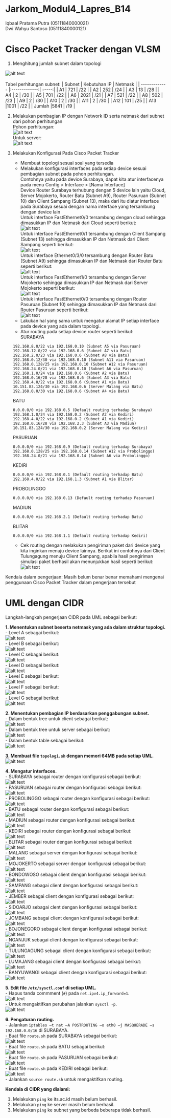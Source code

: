 # Jarkom_Modul4_Lapres_B14
Iqbaal Pratama Putra (05111840000021)<br>
Dwi Wahyu Santoso (05111840000121)
# Cisco Packet Tracker dengan VLSM

1. Menghitung jumlah subnet dalam topologi

![alt text](/img/vlsm.png)<br><br>
Tabel perhitungan subnet:
| Subnet        | Kebutuhan IP           | Netmask  |
| ------------- |:-------------:| -----:|
| A1            | 721           | /22   |
| A2            | 252           | /24   |
| A3            | 13            | /28   |
| A4            | 2             | /30   |
| A5            | 701           | /22   |
| A6            | 2021          | /21   |
| A7            | 521           | /22   |
| A8            | 502           | /23   |
| A9            | 2             | /30   |
| A10           | 2             | /30   |
| A11           | 2             | /30   |
| A12           | 101           | /25   |
| A13           |1001           | /22   |
| Jumlah        |5841           | /19   |

2. Melakukan pembagian IP dengan Network ID serta netmask dari subnet dari pohon perhitungan
<br>Pohon perhitungan:<br>
![alt text](/img/hitung-vlsm.png)<br>
Untuk server:<br>
![alt text](/img/dmz.png)<br>

3. Melakukan Konfigurasi Pada Cisco Packet Tracker
    - Membuat topologi sesuai soal yang tersedia
    - Melakukan konfigurasi interfaces pada setiap device sesuai pembagian subnet pada pohon perhitungan.<br>
    Contohnya yaitu pada device Surabaya, dapat kita atur interfacenya pada menu Config > Interface > [Nama Interface]<br>
    Device Router Surabaya terhubung dengan 5 device lain yaitu Cloud, Server Mojokerto, Router Batu (Subnet A9), Router Pasuruan (Subnet 10) dan Client Sampang (Subnet 13), maka dari itu diatur interface pada Surabaya sesuai dengan nama interface yang tersambung dengan device lain<br>
    Untuk interface FastEthernet0/0 tersambung dengan cloud sehingga dimasukkan IP dan Netmask dari Cloud seperti berikut:<br>
    ![alt text](/img/Screenshot_461.png)<br>
    Untuk interface FastEthernet0/1 tersambung dengan Client Sampang (Subnet 13) sehingga dimasukkan IP dan Netmask dari Client Sampang seperti berikut:<br>
    ![alt text](/img/Screenshot_460.png)<br>
    Untuk interface Ethernet0/3/0 tersambung dengan Router Batu (Subnet A9) sehingga dimasukkan IP dan Netmask dari Router Batu seperti berikut:<br>
    ![alt text](/img/Screenshot_462.png)<br>
    Untuk interface FastEthernet1/0 tersambung dengan Server Mojokerto sehingga dimasukkan IP dan Netmask dari Server Mojokerto seperti berikut:<br>
    ![alt text](/img/Screenshot_463.png)<br>
    Untuk interface FastEthernet0/0 tersambung dengan Router Pasuruan (Subnet 10) sehingga dimasukkan IP dan Netmask dari Router Pasuruan seperti berikut:<br>
    ![alt text](/img/Screenshot_464.png)<br>
    - Lakukan hal yang sama untuk mengatur alamat IP setiap interface pada device yang ada dalam topologi.
    - Atur routing pada setiap device router seperti berikut:<br>
    SURABAYA
    ```
    192.168.8.0/22 via 192.168.0.10 (Subnet A5 via Pasuruan)
    192.168.12.0/22 via 192.168.0.6 (Subnet A7 via Batu)
    192.168.2.0/23 via 192.168.0.6 (Subnet A8 via Batu)
    192.168.0.12/30 via 192.168.0.10 (Subnet A11 via Pasuruan)
    192.168.0.128/25 via 192.168.0.10 (Subnet A12 via Pasuruan)
    192.168.24.0/21 via 192.168.0.10 (Subnet A6 via Pasuruan)
    192.168.1.0/24 via 192.168.0.6 (Subnet A2 via Batu)
    192.168.0.16/28 via 192.168.0.6 (Subnet A3 via Batu)
    192.168.4.0/22 via 192.168.0.6 (Subnet A1 via Batu)
    10.151.83.124/30 via 192.168.0.6 (Server Malang via Batu)
    192.168.0.0/30 via 192.168.0.6 (Subnet A4 via Batu)
    ```
    BATU
    ```
    0.0.0.0/0 via 192.168.0.5 (Default routing terhadap Surabaya)
    192.168.1.0/24 via 192.168.0.2 (Subnet A2 via Kediri)
    192.168.4.0/22 via 192.168.0.2 (Subnet A1 via Kediri)
    192.168.0.16/28 via 192.168.2.3 (Subnet A3 via Madiun)
    10.151.83.124/30 via 192.168.0.2 (Server Malang via Kediri)
    ```
    PASURUAN
    ```
    0.0.0.0/0 via 192.168.0.9 (Default routing terhadap Surabaya)
    192.168.0.128/25 via 192.168.0.14 (Subnet A12 via Probolinggo)
    192.168.24.0/21 via 192.168.0.14 (Subnet A6 via Probolinggo)
    ```
    KEDIRI
    ```
    0.0.0.0/0 via 192.168.0.1 (Default routing terhadap Batu)
    192.168.4.0/22 via 192.168.1.3 (Subnet A1 via Blitar)
    ```
    PROBOLINGGO
    ```
    0.0.0.0/0 via 192.168.0.13 (Default routing terhadap Pasuruan)
    ```
    MADIUN
    ```
    0.0.0.0/0 via 192.168.2.1 (Default routing terhadap Batu)
    ```
    BLITAR
    ```
    0.0.0.0/0 via 192.168.1.1 (Default routing terhadap Kediri)
    ```
    - Cek routing dengan melakukan pengiriman paket dari device yang kita inginkan menuju device lainnya. Berikut ini contohnya dari Client Tulungagung menuju Client Sampang, apabila hasil pengiriman simulasi paket berhasil akan menunjukkan hasil seperti berikut:<br>
    ![alt text](/img/Screenshot_465.png)<br>


Kendala dalam pengerjaan:
Masih belum benar benar memahami mengenai penggunaan Cisco Packet Tracker dalam pengerjaan tersebut

# UML dengan CIDR
Langkah-langkah pengerjaan CIDR pada UML sebagai berikut: <br>

**1. Menentukan subnet beserta netmask yang ada dalam struktur topologi.** <br>
     - Level A sebagai berikut: <br>
     ![alt text](/img/cidr1.1.png) <br>
     - Level B sebagai berikut: <br>
     ![alt text](/img/cidr1.2.png) <br>
     - Level C sebagai berikut: <br>
     ![alt text](/img/cidr1.3.png) <br>
     - Level D sebagai berikut: <br>
     ![alt text](/img/cidr1.4.png) <br>
     - Level E sebagai berikut: <br>
     ![alt text](/img/cidr1.5.png) <br>
     - Level F sebagai berikut: <br>
     ![alt text](/img/cidr1.6.png) <br>
     - Level G sebagai berikut: <br>
     ![alt text](/img/cidr1.7.png) <br>

**2. Menentukan pembagian IP berdasarkan penggabungan subnet.** <br>
     - Dalam bentuk tree untuk client sebagai berikut: <br>
     ![alt text](/img/cidr2.1.png) <br>
     - Dalam bentuk tree untuk server sebagai berikut: <br>
     ![alt text](/img/cidr2.2.png) <br>
     - Dalam bentuk table sebagai berikut: <br>
     ![alt text](/img/cidr2.3.png) <br>

**3. Membuat file `topologi.sh` dengan memori 64MB pada setiap UML.** <br>
     ![alt text](/img/cidr3.1.png) <br>

**4. Mengatur interfaces.** <br>
     - SURABAYA sebagai router dengan konfigurasi sebagai berikut: <br>
     ![alt text](/img/cidr4.1.png) <br>
     - PASURUAN sebagai router dengan konfigurasi sebagai berikut: <br>
     ![alt text](/img/cidr4.2.png) <br>
     - PROBOLINGGO sebagai router dengan konfigurasi sebagai berikut: <br>
     ![alt text](/img/cidr4.3.png) <br>
     - BATU sebagai router dengan konfigurasi sebagai berikut: <br>
     ![alt text](/img/cidr4.4.png) <br>
     - MADIUN sebagai router dengan konfigurasi sebagai berikut: <br>
     ![alt text](/img/cidr4.5.png) <br>
     - KEDIRI sebagai router dengan konfigurasi sebagai berikut: <br>
     ![alt text](/img/cidr4.6.png) <br>
     - BLITAR sebagai router dengan konfigurasi sebagai berikut: <br>
     ![alt text](/img/cidr4.7.png) <br>
     - MALANG sebagai server dengan konfigurasi sebagai berikut: <br>
     ![alt text](/img/cidr4.8.png) <br>
     - MOJOKERTO sebagai server dengan konfigurasi sebagai berikut: <br>
     ![alt text](/img/cidr4.9.png) <br>
     - BONDOWOSO sebagai client dengan konfigurasi sebagai berikut: <br>
     ![alt text](/img/cidr4.10.png) <br>
     - SAMPANG sebagai client dengan konfigurasi sebagai berikut: <br>
     ![alt text](/img/cidr4.11.png) <br>
     - JEMBER sebagai client dengan konfigurasi sebagai berikut: <br>
     ![alt text](/img/cidr4.12.png) <br>
     - SIDOARJO sebagai clent dengan konfigurasi sebagai berikut: <br>
     ![alt text](/img/cidr4.13.png) <br>
     - JOMBANG sebagai client dengan konfigurasi sebagai berikut: <br>
     ![alt text](/img/cidr4.14.png) <br>
     - BOJONEGORO sebagai client dengan konfigurasi sebagai berikut: <br>
     ![alt text](/img/cidr4.15.png) <br>
     - NGANJUK sebagai client dengan konfigurasi sebagai berikut: <br>
     ![alt text](/img/cidr4.16.png) <br>
     - TULUNGAGUNG sebagai client dengan konfigurasi sebagai berikut: <br>
     ![alt text](/img/cidr4.17.png) <br>
     - LUMAJANG sebagai client dengan konfigurasi sebagai berikut: <br>
     ![alt text](/img/cidr4.18.png) <br>
     - BANYUWANGI sebagai client dengan konfigurasi sebagai berikut: <br>
     ![alt text](/img/cidr4.19.png) <br>

**5. Edit file `/etc/sysctl.conf` di setiap UML.** <br>
     - Hapus tanda commment (`#`) pada `net.ipv4.ip_forward=1`. <br>
     ![alt text](/img/cidr5.1.PNG) <br>
     - Untuk mengaktifkan perubahan jalankan `sysctl -p`. <br>
     ![alt text](/img/cidr5.2.png) <br>
     
**6. Pengaturan routing.** <br>
     - Jalankan `iptables –t nat –A POSTROUTING –o eth0 –j MASQUERADE –s 192.168.0.0/16` di SURABAYA. <br>
     - Buat file `route.sh` pada SURABAYA sebagai berikut: <br>
     ![alt text](/img/cidr6.1.png) <br>
     - Buat file `route.sh` pada BATU sebagai berikut: <br>
     ![alt text](/img/cidr6.2.png) <br>
     - Buat file `route.sh` pada PASURUAN sebagai berikut: <br>
     ![alt text](/img/cidr6.3.png) <br>
     - Buat file `route.sh` pada KEDIRI sebagai berikut: <br>
     ![alt text](/img/cidr6.4.png) <br>
     - Jalankan `source route.sh` untuk mengaktifkan routing. <br>
     
**Kendala di CIDR yang dialami:** <br>
1. Melakukan `ping` ke its.ac.id masih belum berhasil. <br>
2. Melakukan `ping` ke server masih belum berhasil. <br>
3. Melakukan `ping` ke subnet yang berbeda beberapa tidak berhasil. <br>
     


